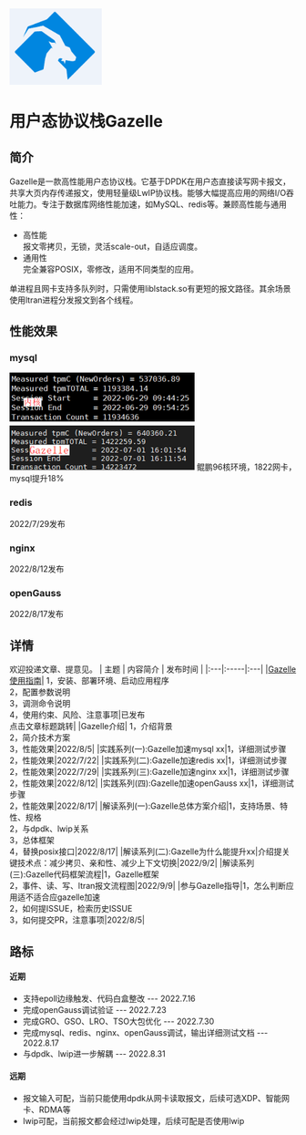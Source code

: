 <img src="doc/logo.png" alt=Gazelle style="zoom:20%"> 

# 用户态协议栈Gazelle

## 简介

Gazelle是一款高性能用户态协议栈。它基于DPDK在用户态直接读写网卡报文，共享大页内存传递报文，使用轻量级LwIP协议栈。能够大幅提高应用的网络I/O吞吐能力。专注于数据库网络性能加速，如MySQL、redis等。兼顾高性能与通用性：
- 高性能  
报文零拷贝，无锁，灵活scale-out，自适应调度。
- 通用性  
完全兼容POSIX，零修改，适用不同类型的应用。  

单进程且网卡支持多队列时，只需使用liblstack.so有更短的报文路径。其余场景使用ltran进程分发报文到各个线程。

## 性能效果
### mysql
<img src="doc/mysql_tpmC.png" alt=mysql_tpmC> 
鲲鹏96核环境，1822网卡，mysql提升18% 

### redis
2022/7/29发布 

### nginx
2022/8/12发布 

### openGauss
2022/8/17发布 
## 详情 
欢迎投递文章、提意见。
| 主题 | 内容简介 | 发布时间 |
|:---|:-----|:---|
|[Gazelle使用指南](https://gitee.com/openeuler/gazelle/blob/master/doc/gazelle-%E7%94%A8%E6%88%B7%E6%8C%87%E5%8D%97.md)| 1，安装、部署环境、启动应用程序<br>2，配置参数说明<br>3，调测命令说明<br>4，使用约束、风险、注意事项|已发布<br>点击文章标题跳转|
|Gazelle介绍| 1，介绍背景<br>2，简介技术方案<br>3，性能效果|2022/8/5|
|实践系列(一):Gazelle加速mysql xx|1，详细测试步骤<br>2，性能效果|2022/7/22|
|实践系列(二):Gazelle加速redis xx|1，详细测试步骤<br>2，性能效果|2022/7/29|
|实践系列(三):Gazelle加速nginx xx|1，详细测试步骤<br>2，性能效果|2022/8/12|
|实践系列(四):Gazelle加速openGauss xx|1，详细测试步骤<br>2，性能效果|2022/8/17|
|解读系列(一):Gazelle总体方案介绍|1，支持场景、特性、规格<br>2，与dpdk、lwip关系<br>3，总体框架<br>4，替换posix接口|2022/8/17|
|解读系列(二):Gazelle为什么能提升xx|介绍提关键技术点：减少拷贝、亲和性、减少上下文切换|2022/9/2|
|解读系列(三):Gazelle代码框架流程|1，Gazelle框架<br>2，事件、读、写、ltran报文流程图|2022/9/9|
|参与Gazelle指导|1，怎么判断应用适不适合应gazelle加速<br>2，如何提ISSUE，检索历史ISSUE<br>3，如何提交PR，注意事项|2022/8/5|
## 路标
#### 近期
- 支持epoll边缘触发、代码白盒整改 --- 2022.7.16
- 完成openGauss调试验证 --- 2022.7.23
- 完成GRO、GSO、LRO、TSO大包优化 --- 2022.7.30
- 完成mysql、redis、nginx、openGauss调试，输出详细测试文档 --- 2022.8.17
- 与dpdk、lwip进一步解耦 --- 2022.8.31

#### 远期
- 报文输入可配，当前只能使用dpdk从网卡读取报文，后续可选XDP、智能网卡、RDMA等
- lwip可配，当前报文都会经过lwip处理，后续可配是否使用lwip
